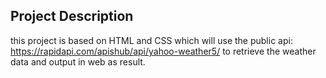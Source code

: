 ## Project Description
this project is based on HTML and CSS which will use the public api: https://rapidapi.com/apishub/api/yahoo-weather5/
to retrieve the weather data and output in web as result.
